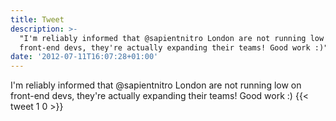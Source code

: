 ```yaml
---
title: Tweet
description: >-
  "I'm reliably informed that @sapientnitro London are not running low on
  front-end devs, they're actually expanding their teams! Good work :)"
date: '2012-07-11T16:07:28+01:00'
---
```

I'm reliably informed that @sapientnitro London are not running low on front-end devs, they're actually expanding their teams! Good work :)
      {{< tweet 1 0 >}}
    
